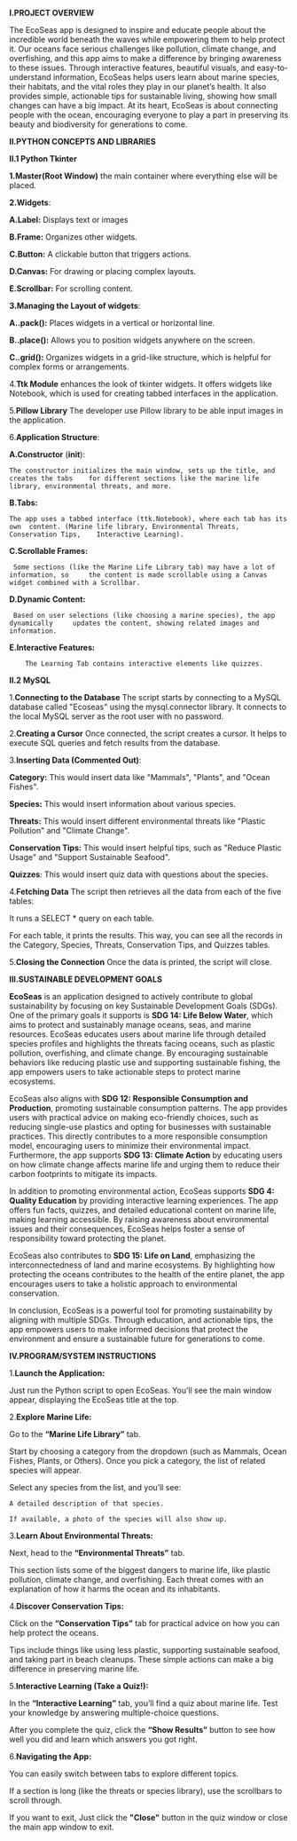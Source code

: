 **I.PROJECT OVERVIEW**

The EcoSeas app is designed to inspire and educate people about the incredible world beneath the waves while empowering them to help protect it. Our oceans face serious challenges like pollution, climate change, and overfishing, and this app aims to make a difference by bringing awareness to these issues. Through interactive features, beautiful visuals, and easy-to-understand information, EcoSeas helps users learn about marine species, their habitats, and the vital roles they play in our planet’s health. It also provides simple, actionable tips for sustainable living, showing how small changes can have a big impact. At its heart, EcoSeas is about connecting people with the ocean, encouraging everyone to play a part in preserving its beauty and biodiversity for generations to come.



**II.PYTHON CONCEPTS AND LIBRARIES**

**II.1 Python Tkinter**

**1.Master(Root Window)** the main container where everything else will be placed.

**2.Widgets**:

  **A.Label:** Displays text or images

  **B.Frame:** Organizes other widgets.
  
  **C.Button:** A clickable button that triggers actions.
  
  **D.Canvas:** For drawing or placing complex layouts.
  
  **E.Scrollbar:** For scrolling content.
  
**3.Managing the Layout of widgets**:

  **A..pack():** Places widgets in a vertical or horizontal line.

  **B..place():** Allows you to position widgets anywhere on the screen.

  **C..grid():** Organizes widgets in a grid-like structure, which is helpful for complex forms or arrangements.

4.**Ttk Module** enhances the look of tkinter widgets. It offers widgets like Notebook, which is used for creating tabbed interfaces in the application.

5.**Pillow Library** The developer use Pillow library to be able input images in the application.

6.**Application Structure**:

  **A.Constructor** (__init__):

    The constructor initializes the main window, sets up the title, and creates the tabs 	for different sections like the marine life library, environmental threats, and more.

  **B.Tabs:**

    The app uses a tabbed interface (ttk.Notebook), where each tab has its own 	content. (Marine life library, Environmental Threats, Conservation Tips, 	Interactive Learning).

  **C.Scrollable Frames:**
	
     Some sections (like the Marine Life Library tab) may have a lot of information, so 	the content is made scrollable using a Canvas widget combined with a Scrollbar.

  **D.Dynamic Content:**
	
     Based on user selections (like choosing a marine species), the app dynamically 	updates the content, showing related images and information.

 **E.Interactive Features:**
 
	    The Learning Tab contains interactive elements like quizzes.


**II.2 MySQL**

1.**Connecting to the Database** The script starts by connecting to a MySQL database called "Ecoseas" using the mysql.connector library. It connects to the local MySQL server as the root user with no password.

2.**Creating a Cursor** Once connected, the script creates a cursor. It helps to execute SQL queries and fetch results from the database.

3.**Inserting Data (Commented Out)**:
  
  **Category:** This would insert data like "Mammals", "Plants", and "Ocean Fishes".
  
  **Species:** This would insert information about various species.
  
  **Threats:** This would insert different environmental threats like "Plastic Pollution" and "Climate Change".
 
  **Conservation Tips:** This would insert helpful tips, such as "Reduce Plastic Usage" and "Support Sustainable Seafood".
  
  **Quizzes**: This would insert quiz data with questions about the species.

4.**Fetching Data** The script then retrieves all the data from each of the five tables:
  
  It runs a SELECT * query on each table.
  
  For each table, it prints the results. This way, you can see all the records in the Category, Species, Threats, Conservation Tips, and Quizzes tables.

5.**Closing the Connection** Once the data is printed, the script will close.



**III.SUSTAINABLE DEVELOPMENT GOALS**

**EcoSeas** is an application designed to actively contribute to global sustainability by focusing on key Sustainable Development Goals (SDGs). One of the primary goals it supports is **SDG 14: Life Below Water**, which aims to protect and sustainably manage oceans, seas, and marine resources. EcoSeas educates users about marine life through detailed species profiles and highlights the threats facing oceans, such as plastic pollution, overfishing, and climate change. By encouraging sustainable behaviors like reducing plastic use and supporting sustainable fishing, the app empowers users to take actionable steps to protect marine ecosystems.

EcoSeas also aligns with **SDG 12: Responsible Consumption and Production**, promoting sustainable consumption patterns. The app provides users with practical advice on making eco-friendly choices, such as reducing single-use plastics and opting for businesses with sustainable practices. This directly contributes to a more responsible consumption model, encouraging users to minimize their environmental impact. Furthermore, the app supports **SDG 13: Climate Action** by educating users on how climate change affects marine life and urging them to reduce their carbon footprints to mitigate its impacts.

In addition to promoting environmental action, EcoSeas supports **SDG 4: Quality Education** by providing interactive learning experiences. The app offers fun facts, quizzes, and detailed educational content on marine life, making learning accessible. By raising awareness about environmental issues and their consequences, EcoSeas helps foster a sense of responsibility toward protecting the planet.

EcoSeas also contributes to **SDG 15: Life on Land**, emphasizing the interconnectedness of land and marine ecosystems. By highlighting how protecting the oceans contributes to the health of the entire planet, the app encourages users to take a holistic approach to environmental conservation.

In conclusion, EcoSeas is a powerful tool for promoting sustainability by aligning with multiple SDGs. Through education, and actionable tips, the app empowers users to make informed decisions that protect the environment and ensure a sustainable future for generations to come.



**IV.PROGRAM/SYSTEM INSTRUCTIONS**

1.**Launch the Application:**

  Just run the Python script to open EcoSeas. You’ll see the main window appear, displaying the EcoSeas title at the top.

2.**Explore Marine Life:**

  Go to the **“Marine Life Library”** tab.
  
  Start by choosing a category from the dropdown (such as Mammals, Ocean Fishes, Plants, or Others). Once you pick a category, the list of related species will appear.
  
  Select any species from the list, and you’ll see:
  
	A detailed description of that species.
    
	If available, a photo of the species will also show up.
    
3.**Learn About Environmental Threats:**

  Next, head to the **“Environmental Threats”** tab.
  
  This section lists some of the biggest dangers to marine life, like plastic pollution, climate change, and overfishing. Each threat comes with an explanation of how it harms the ocean and its inhabitants.

4.**Discover Conservation Tips:**
  
  Click on the **“Conservation Tips”** tab for practical advice on how you can help protect the oceans.  
  
  Tips include things like using less plastic, supporting sustainable seafood, and taking part in beach cleanups. These simple actions can make a big difference in preserving marine life.

5.**Interactive Learning (Take a Quiz!):**
  
  In the **“Interactive Learning”** tab, you’ll find a quiz about marine life. Test your knowledge by answering multiple-choice questions.
  
  After you complete the quiz, click the **“Show Results”** button to see how well you did and learn which answers you got right.

6.**Navigating the App:**
  
  You can easily switch between tabs to explore different topics.
  
  If a section is long (like the threats or species library), use the scrollbars to scroll through.
  
  If you want to exit, Just click the **"Close"** button in the quiz window or close the main app window to exit.
